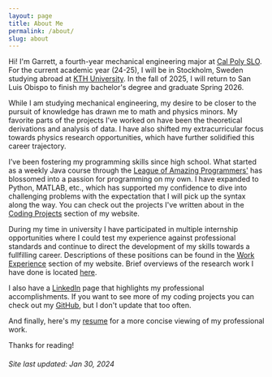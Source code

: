 ```yaml
---
layout: page
title: About Me
permalink: /about/
slug: about
---
```


Hi! I'm Garrett, a fourth-year mechanical engineering major at [Cal Poly SLO](https://www.calpoly.edu/). For the current academic year (24-25), I will be in Stockholm, Sweden studying abroad at [KTH University](https://www.kth.se/en). In the fall of 2025, I will return to San Luis Obispo to finish my bachelor's degree and graduate Spring 2026.

While I am studying mechanical engineering, my desire to be closer to the pursuit of knowledge has drawn me to math and physics minors. My favorite parts of the projects I’ve worked on have been the theoretical derivations and analysis of data. I have also shifted my extracurricular focus towards physics research opportunities, which have further solidified this career trajectory. 

I’ve been fostering my programming skills since high school. What started as a weekly Java course through the [League of Amazing Programmers'](https://www.jointheleague.org/) has blossomed into a passion for programming on my own. I have expanded to Python, MATLAB, etc., which has supported my confidence to dive into challenging problems with the expectation that I will pick up the syntax along the way. You can check out the projects I've written about in the [Coding Projects](https://rettdog.github.io/coding/) section of my website.

During my time in university I have participated in multiple internship opportunities where I could test my experience against professional standards and continue to direct the development of my skills towards a fullfilling career. Descriptions of these positions can be found in the [Work Experience](https://rettdog.github.io/work/) section of my website. Brief overviews of the research work I have done is located [here](https://rettdog.github.io/research/).

I also have a [LinkedIn](www.linkedin.com/in/gkunkler) page that highlights my professional accomplishments. If you want to see more of my coding projects you can check out my [GitHub](https://github.com/Rettdog), but I don't update that too often.

And finally, here's my [resume](/assets/downloads/Resumes/GarrettKunkler_Resume_2025-01-30.pdf) for a more concise viewing of my professional work. 

Thanks for reading!

###### Site last updated: Jan 30, 2024

